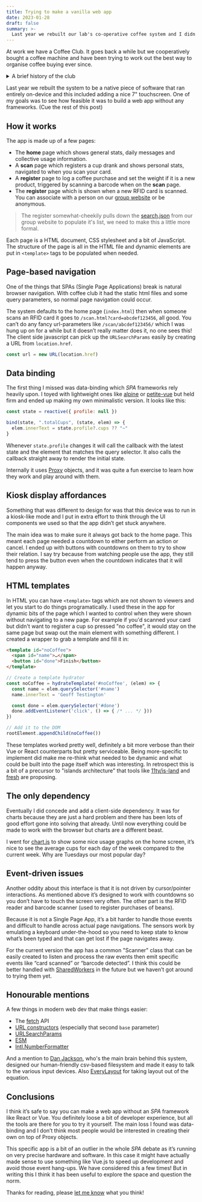 ```yaml
---
title: Trying to make a vanilla web app
date: 2023-01-28
draft: false
summary: >-
  Last year we rebuilt our lab's co-operative coffee system and I didn't use any frameworks
---
```


At work we have a Coffee Club. It goes back a while but we cooperatively bought a coffee machine and have been trying to work out the best way to organise coffee buying ever since.

<details>
<summary>A brief history of the club</summary>

In our old office we were split on two floors and upstairs had an "official" lab-sanctioned and paid machine and on our floor we had naught. One Black Friday a few of us clubbed together to buy a bean-to-cup machine and a bunch of coffee beans.

We had this brilliant idea that we could ask people who wanted to join to buy 3 bags of beans to be in the club. This solved our need for beans running out and we had more people to talk to on coffee breaks. Yes, we just made a Ponzi scheme.

When we, very quickly, realised that Ponzi schemes don’t work, we set about making a fair system to decide who should be the next person to buy coffee beans. We hooked up a Raspberry Pi and RFID sensor to self-report cups drank to a Google sheet and a Google form to register purchases.

The machine now knew who had bought the least amount of beans for the number of cups they had drank and sent them a nice email to tell them about it.

</details>

Last year we rebuilt the system to be a native piece of software that ran entirely on-device and this included adding a nice 7" touchscreen. One of my goals was to see how feasible it was to build a web app without any frameworks. (Cue the rest of this post)

## How it works

The app is made up of a few pages:

- The **home** page which shows general stats, daily messages and collective usage information.
- A **scan** page which registers a cup drank and shows personal stats, navigated to when you scan your card.
- A **register** page to log a coffee purchase and set the weight if it is a new product, triggered by scanning a barcode when on the **scan** page.
- The **register** page which is shown when a new RFID card is scanned. You can associate with a person on our [group website](https://openlab.ncl.ac.uk/people/) or be anonymous.

> The register somewhat-cheekily pulls down the [search.json](https://openlab.ncl.ac.uk/search.json) from our group website to populate it's list, we need to make this a little more formal.

Each page is a HTML document, CSS stylesheet and a bit of JavaScript. The structure of the page is all in the HTML file and dynamic elements are put in `<template>` tags to be populated when needed.

## Page-based navigation

One of the things that SPAs (Single Page Applications) break is natural browser navigation. With coffee club it had the static html files and some query parameters, so normal page navigation could occur.

The system defaults to the home page (`index.html`) then when someone scans an RFID card it goes to `/scan.html?card=abcdef123456`, all good. You can’t do any fancy url-parameters like `/scan/abcdef123456/` which I was hung up on for a while but it doesn’t really matter does it, no one sees this! The client side javascript can pick up the `URLSearchParams` easily by creating a URL from `location.href`.

```js
const url = new URL(location.href)
```

## Data binding

The first thing I missed was data-binding which _SPA_ frameworks rely heavily upon. I toyed with lightweight ones like [alpine](https://alpinejs.dev/) or [petite-vue](https://github.com/vuejs/petite-vue) but held firm and ended up making my own minimalistic version. It looks like this:

```js
const state = reactive({ profile: null })

bind(state, ".totalCups", (state, elem) => {
  elem.innerText = state.profile?.cups ?? "~"
}
```

Whenever `state.profile` changes it will call the callback with the latest state and the element that matches the query selector. It also calls the callback straight away to render the initial state.

Internally it uses [Proxy](https://developer.mozilla.org/en-US/docs/Web/JavaScript/Reference/Global_Objects/Proxy) objects, and it was quite a fun exercise to learn how they work and play around with them.

## Kiosk display affordances

Something that was different to design for was that this device was to run in a kiosk-like mode and I put in extra effort to think through the UI components we used so that the app didn’t get stuck anywhere.

The main idea was to make sure it always got back to the home page. This meant each page needed a countdown to either perform an action or cancel. I ended up with buttons with countdowns on them to try to show their relation. I say try because from watching people use the app, they still tend to press the button even when the countdown indicates that it will happen anyway.

## HTML templates

In HTML you can have `<template>` tags which are not shown to viewers and let you start to do things programatically. I used these in the app for dynamic bits of the page which I wanted to control when they were shown without navigating to a new page. For example if you'd scanned your card but didn't want to register a cup so pressed "no coffee", it would stay on the same page but swap out the main element with something different. I created a wrapper to grab a template and fill it in:

```html
<template id="noCoffee">
  <span id="name">…</span>
  <button id="done">Finish</button>
</template>
```

```js
// Create a template hydrator
const noCoffee = hydrateTemplate('#noCoffee', (elem) => {
  const name = elem.querySelector('#name')
  name.innerText = 'Geoff Testington'

  const done = elem.querySelector('#done')
  done.addEventListener('click', () => { /* ... */ }))
})

// Add it to the DOM
rootElement.appendChild(noCoffee())
```

These templates worked pretty well, definitely a bit more verbose than their Vue or React counterparts but pretty serviceable. Being more-specific to implement did make me re-think what needed to be dynamic and what could be built into the page itself which was interesting. In retrospect this is a bit of a precursor to "islands architecture" that tools like [11ty/is-land](https://github.com/11ty/is-land) and [fresh](https://fresh.deno.dev/docs/concepts/islands) are proposing.

## The only dependency

Eventually I did concede and add a client-side dependency. It was for charts because they are just a hard problem and there has been lots of good effort gone into solving that already. Until now everything could be made to work with the browser but charts are a different beast.

I went for [chart.js](https://www.chartjs.org/) to show some nice usage graphs on the home screen, it’s nice to see the average cups for each day of the week compared to the current week. Why are Tuesdays our most popular day?

## Event-driven issues

Another oddity about this interface is that it is not driven by cursor/pointer interactions. As mentioned above it’s designed to work with countdowns so you don’t have to touch the screen very often. The other part is the RFID reader and barcode scanner (used to register purchases of beans).

Because it is not a Single Page App, it’s a bit harder to handle those events and difficult to handle across actual page navigations. The sensors work by emulating a keyboard under-the-hood so you need to keep state to know what’s been typed and that can get lost if the page navigates away.

For the current version the app has a common "Scanner" class that can be easily created to listen and process the raw events then emit specific events like “card scanned” or “barcode detected”. I think this could be better handled with [SharedWorkers](https://developer.mozilla.org/en-US/docs/Web/API/SharedWorker) in the future but we haven’t got around to trying them yet.

## Honourable mentions

A few things in modern web dev that make things easier:

- The [fetch](https://developer.mozilla.org/en-US/docs/Web/API/Fetch_API) API
- [URL constructors](https://developer.mozilla.org/en-US/docs/Web/API/URL/URL) (especially that second `base` parameter)
- [URLSearchParams](https://developer.mozilla.org/en-US/docs/Web/API/URLSearchParams)
- [ESM](https://developer.mozilla.org/en-US/docs/Web/JavaScript/Guide/Modules)
- [Intl.NumberFormatter](https://developer.mozilla.org/en-US/docs/Web/JavaScript/Reference/Global_Objects/Intl/NumberFormat)

And a mention to [Dan Jackson](https://danjackson.dev/), who's the main brain behind this system, designed our human-friendly csv-based filesystem and made it easy to talk to the various input devices. Also [EveryLayout](https://every-layout.dev) for taking layout out of the equation.

## Conclusions

I think it’s safe to say you can make a web app without an _SPA_ framework like React or Vue. You definitely loose a bit of developer experience, but all the tools are there for you to try it yourself. The main loss I found was data-binding and I don’t think most people would be interested in creating their own on top of Proxy objects.

This specific app is a bit of an outlier in the whole _SPA_ debate as it’s running on very precise hardware and software. In this case it might have actually made sense to use something like Vue.js to speed up development and avoid those event hang-ups. We have considered this a few times! But in writing this I think it has been useful to explore the space and question the norm.

Thanks for reading, please [let me know](https://hyem.tech/@rob) what you think!
